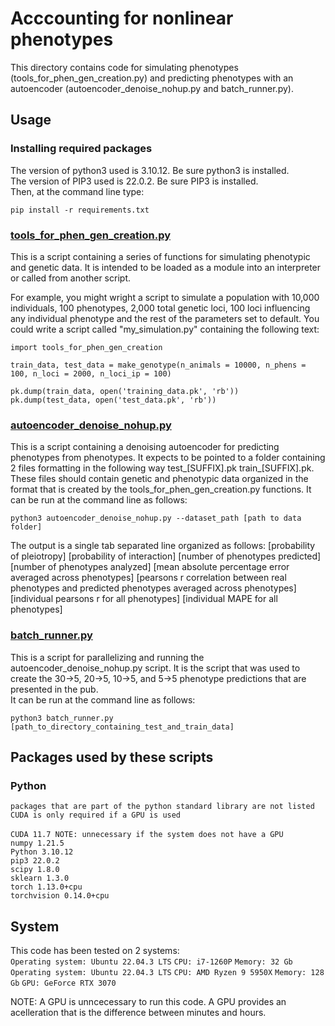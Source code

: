 # Acccounting for nonlinear phenotypes

This directory contains code for simulating phenotypes (tools_for_phen_gen_creation.py) and predicting phenotypes with an autoencoder (autoencoder_denoise_nohup.py and batch_runner.py).

## Usage <br>
### Installing required packages
The version of python3 used is 3.10.12.  Be sure python3 is installed. <br>
The version of PIP3 used is 22.0.2.  Be sure PIP3 is installed. <br>
Then, at the command line type:

```
pip install -r requirements.txt
```

### [tools_for_phen_gen_creation.py](tools_for_phen_gen_creation.py)
This is a script containing a series of functions for simulating phenotypic and genetic data. It is intended to be loaded as a module into an interpreter or called from another script.

For example, you might wright a script to simulate a population with 10,000 individuals, 100 phenotypes, 2,000 total genetic loci, 100 loci influencing any individual phenotype and the rest of the parameters set to default.
You could write a script called "my_simulation.py" containing the following text: <br>

```
import tools_for_phen_gen_creation

train_data, test_data = make_genotype(n_animals = 10000, n_phens = 100, n_loci = 2000, n_loci_ip = 100)

pk.dump(train_data, open('training_data.pk', 'rb'))
pk.dump(test_data, open('test_data.pk', 'rb'))
```

### [autoencoder_denoise_nohup.py](autoencoder_denoise_nohup.py)

This is a script containing a denoising autoencoder for predicting phenotypes from phenotypes. It expects to be pointed to a folder containing 2 files formatting in the following way test_[SUFFIX].pk train_[SUFFIX].pk. These files should contain genetic and phenotypic data organized in the format that is created by the tools_for_phen_gen_creation.py functions.
It can be run at the command line as follows:<br>

```
python3 autoencoder_denoise_nohup.py --dataset_path [path to data folder]
```

The output is a single tab separated line organized as follows:
[probability of pleiotropy] [probability of interaction] [number of phenotypes predicted] [number of phenotypes analyzed] [mean absolute percentage error averaged across phenotypes] [pearsons r correlation between real phenotypes and predicted phenotypes averaged across phenotypes] [individual pearsons r for all phenotypes] [individual MAPE for all phenotypes]

### [batch_runner.py](batch_runner.py)
This is a script for parallelizing and running the autoencoder_denoise_nohup.py script. It is the script that was used to create the 30->5, 20->5, 10->5, and 5->5 phenotype predictions that are presented in the pub. <br>
It can be run at the command line as follows:<br>

```
python3 batch_runner.py [path_to_directory_containing_test_and_train_data]
```

## Packages used by these scripts
### Python
`packages that are part of the python standard library are not listed` <br>
`CUDA is only required if a GPU is used` <br>
<br>
`CUDA 11.7 NOTE: unnecessary if the system does not have a GPU` <br>
`numpy 1.21.5` <br>
`Python 3.10.12` <br>
`pip3 22.0.2` <br>
`scipy 1.8.0` <br>
`sklearn 1.3.0` <br>
`torch 1.13.0+cpu` <br>
`torchvision 0.14.0+cpu` <br>

## System
This code has been tested on 2 systems: <br>
`Operating system: Ubuntu 22.04.3 LTS`
`CPU: i7-1260P`
`Memory: 32 Gb` <br>
`Operating system: Ubuntu 22.04.3 LTS`
`CPU: AMD Ryzen 9 5950X`
`Memory: 128 Gb`
`GPU: GeForce RTX 3070` <br>

NOTE: A GPU is unncecessary to run this code.  A GPU provides an acelleration that is the difference between minutes and hours.
